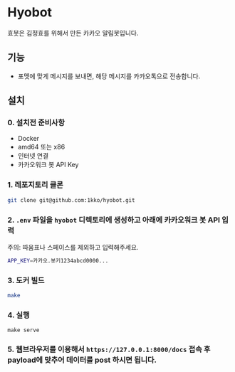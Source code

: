 # Hyobot

효봇은 김정효를 위해서 만든 카카오 알림봇입니다.

## 기능
- 포멧에 맞게 메시지를 보내면, 해당 메시지를 카카오톡으로 전송합니다.

## 설치

### 0. 설치전 준비사항
- Docker
- amd64 또는 x86
- 인터넷 연결
- 카카오워크 봇 API Key

### 1. 레포지토리 클론
```bash
git clone git@github.com:1kko/hyobot.git
```

### 2. `.env` 파일을 `hyobot` 디렉토리에 생성하고 아래에 카카오워크 봇 API 입력
주의: 따움표나 스페이스를 제외하고 입력해주세요.
```bash
APP_KEY=카카오.봇키1234abcd0000...
```

### 3. 도커 빌드
```bash
make
```

### 4. 실행
```
make serve
```

### 5. 웹브라우저를 이용해서 `https://127.0.0.1:8000/docs` 접속 후 payload에 맞추어 데이터를 post 하시면 됩니다.

